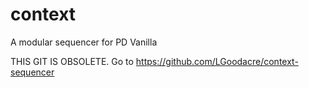 # context
A modular sequencer for PD Vanilla


THIS GIT IS OBSOLETE. Go to https://github.com/LGoodacre/context-sequencer
